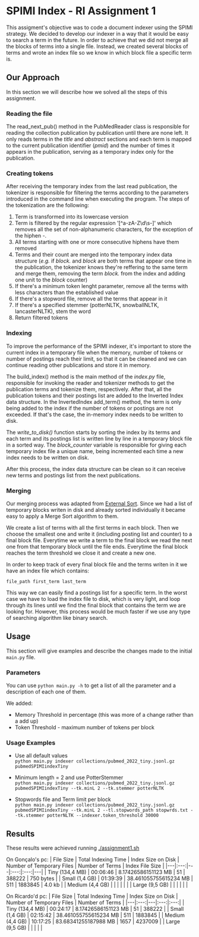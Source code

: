 # SPIMI Index - RI Assignment 1

This assigment's objective was to code a document indexer using the SPIMI strategy. We decided to develop our indexer in a way that it would be easy to search a term in the future. In order to achieve that we did not merge all the blocks of terms into a single file. Instead, we created several blocks of terms and wrote an index file so we know in which block file a specific term is.

## Our Approach

In this section we will describe how we solved all the steps of this assignment.

### Reading the file

The read_next_pub() method in the PubMedReader class is responsible for reading the collection publication by publication until there are none left. It only reads terms in the *title* and *abstract* sections and each term is mapped to the current publication identifier (*pmid*) and the number of times it appears in the publication, serving as a temporary index only for the publication.

### Creating tokens

After receiving the temporary index from the last read publication, the tokenizer is responsible for filtering the terms according to the parameters introduced in the command line when executing the program. The steps of the tokenization are the following:
1. Term is transformed into its lowercase version
2. Term is filtered by the regular expression '[^a-zA-Z\d\s-]' which removes all the set of non-alphanumeric characters, for the exception of the hiphen *-*.
3. All terms starting with one or more consecutive hiphens have them removed
4. Terms and their count are merged into the temporary index data structure (*e.g.* if *block.* and *block* are both terms that appear one time in the publication, the tokenizer knows they're reffering to the same term and merge them, removing the term *block.* from the index and adding one unit to the *block* counter)
5. If there's a minimum token lenght parameter, remove all the terms with less characters than the established value
6. If there's a stopword file, remove all the terms that appear in it
7. If there's a specified stemmer (potterNLTK, snowballNLTK, lancasterNLTK), stem the word
8. Return filtered tokens

### Indexing

To improve the performance of the SPIMI indexer, it's important to store the current index in a temporary file when the memory, number of tokens or number of postings reach their limit, so that it can be cleaned and we can continue reading other publications and store it in memory. 

The build_index() method is the main method of the *index.py* file, responsible for invoking the reader and tokenizer methods to get the publication terms and tokenize them, respectively. After that, all the publication tokens and their postings list are added to the Inverted Index data structure. In the InvertedIndex add_term() method, the term is only being added to the index if the number of tokens or postings are not exceeded. If that's the case, the in-memory index needs to be written to disk.

The *write_to_disk()* function starts by sorting the index by its terms and each term and its postings list is written line by line in a temporary block file in a sorted way. The *block_counter* variable is responsible for giving each temporary index file a unique name, being incremented each time a new index needs to be written on disk.

After this process, the index data structure can be clean so it can receive new terms and postings list from the next publications.

### Merging

Our merging process was adapted from [External Sort](https://en.algorithmica.org/hpc/external-memory/sorting/). Since we had a list of temporary blocks writen in disk and already sorted individually it became easy to apply a Merge Sort algorithm to them. 

We create a list of terms with all the first terms in each block. Then we choose the smallest one and write it (including posting list and counter) to a final block file. Everytime we write a term to the final block we read the next one from that temporary block until the file ends. Everytime the final block reaches the term threshold we close it and create a new one. 

In order to keep track of every final block file and the terms writen in it we have an index file which contains:
```
file_path first_term last_term
```

This way we can easily find a postings list for a specific term. In the worst case we have to load the index file to disk, which is very light, and loop through its lines until we find the final block that contains the term we are looking for. However, this process would be much faster if we use any type of searching algorithm like binary search.

## Usage

This section will give examples and describe the changes made to the initial `main.py` file.

### Parameters

You can use `python main.py -h` to get a list of all the parameter and a description of each one of them.

We added:
- Memory Threshold in percentage (this was more of a change rather than a add up)
- Token Threshold - maximum number of tokens per block

### Usage Examples

- Use all default values   
`python main.py indexer collections/pubmed_2022_tiny.jsonl.gz pubmedSPIMIindexTiny`

- Minimum length = 2 and use PotterStemmer   
`python main.py indexer collections/pubmed_2022_tiny.jsonl.gz pubmedSPIMIindexTiny --tk.minL 2 --tk.stemmer potterNLTK`

- Stopwords file and Term limit per block   
`python main.py indexer collections/pubmed_2022_tiny.jsonl.gz pubmedSPIMIindexTiny --tk.minL 2 --tl.stopwords_path stopwrds.txt --tk.stemmer potterNLTK --indexer.token_threshold 30000`

## Results

These results were achieved running [./assignment1.sh](./assignment1.sh)

On Gonçalo's pc:
| File Size | Total Indexing Time | Index Size on Disk | Number of Temporary Files | Number of Terms | Index File Size |
|---|:---:|---|:---:|:---:|---|
| Tiny (134,4 MB) | 00:06:46 | 8.17426586151123 MB | 51 | 388222 | 750 bytes |
| Small (1,4 GB) | 01:39:39 | 38.461055755615234 MB | 511 | 1883845 | 4.0 kb |
| Medium (4,4 GB) | | | | | |
| Large (9,5 GB) | | | | | |

On Ricardo'd pc:
| File Size | Total Indexing Time | Index Size on Disk | Number of Temporary Files | Number of Terms |
|---|:---:|---|:---:|:---:|
| Tiny (134,4 MB) | 00:24:17 | 8.17426586151123 MB | 51 | 388222 |
| Small (1,4 GB) | 02:15:42 | 38.461055755615234 MB | 511 | 1883845 |
| Medium (4,4 GB) | 10:17:25 | 83.68341255187988 MB | 1657 | 4237009 |
| Large (9,5 GB) | | | | |